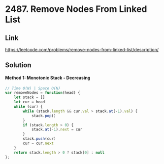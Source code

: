 # 2487. Remove Nodes From Linked List

## Link
https://leetcode.com/problems/remove-nodes-from-linked-list/description/

## Solution
#### Method 1: Monotonic Stack - Decreasing
```javascript
// Time O(N) | Space O(N)
var removeNodes = function(head) {
    let stack = []
    let cur = head
    while (cur) {
        while (stack.length && cur.val > stack.at(-1).val) {
            stack.pop()
        }
        if (stack.length > 0) {
            stack.at(-1).next = cur
        }
        stack.push(cur)
        cur = cur.next
    }
    return stack.length > 0 ? stack[0] : null
};
```
